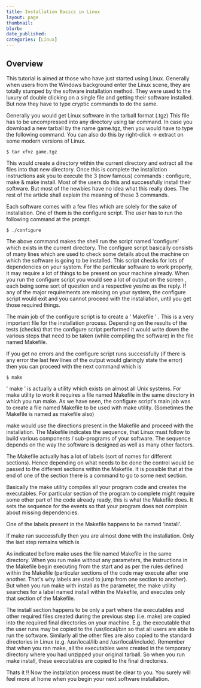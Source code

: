 ```yaml
---
title: Installation Basics in Linux
layout: page
thumbnail:
blurb: 
date_published: 
categories: [Linux]
---
```


## Overview

This  tutorial is aimed at those who have just started using Linux. Generally when users from the Windows background enter the Linux scene, they are totally stumped by the software installation method. They were used to the luxury of double clicking on a single file and getting their software installed. But now they have to type cryptic commands to do the same.

Generally you would get Linux software in the tarball format (.tgz) This file has to be uncompressed into any directory using tar command. In case you download a new tarball by the name game.tgz, then you would have to type the following command. You can also do this by right-click -> extract on some modern versions of Linux.

```
$ tar xfvz game.tgz
```

This would create a directory within the current directory and extract all the files into that new directory. Once this is complete the installation instructions ask you to execute the 3 (now famous) commands : configure, make & make install. Most of the users do this and successfully install their software. But most of the newbies have no idea what this really does. The rest of the article shall explain the meaning of these 3 commands.

Each software comes with a few files which are solely for the sake of installation. One of them is the configure script. The user has to run the following command at the prompt.

```
$ ./configure
```

The above command makes the shell run the script named 'configure' which exists in the current directory. The configure script basically consists of many lines which are used to check some details about the machine on which the software is going to be installed. This script checks for lots of dependencies on your system. For the particular software to work properly, it may require a lot of things to be present on your machine already. When you run the configure script you would see a lot of output on the screen , each being some sort of question and a respective yes/no as the reply. If any of the major requirements are missing on your system, the configure script would exit and you cannot proceed with the installation, until you get those required things. 

The main job of the configure script is to create a ' Makefile ' . This is a very important file for the installation process. Depending on the results of the tests (checks) that the configure script performed it would write down the various steps that need to be taken (while compiling the software) in the file named Makefile.

If you get no errors and the configure script runs successfully (if there is any error the last few lines of the output would glaringly state the error) then you can proceed with the next command which is

```
$ make
```

' make ' is actually a utility which exists on almost all Unix systems. For make utility to work it requires a file named Makefile in the same directory in which you run make. As we have seen, the configure script's main job was to create a file named Makefile to be used with make utility. (Sometimes the Makefile is named as makefile also)

make would use the directions present in the Makefile and proceed with the installation. The Makefile indicates the sequence, that Linux must follow to build various components / sub-programs of your software. The sequence depends on the way the software is designed as well as many other factors.

The Makefile actually has a lot of labels (sort of names for different sections). Hence depending on what needs to be done the control would be passed to the different sections within the Makefile. It is possible that at the end of one of the section there is a command to go to some next section.

Basically the make utility compiles all your program code and creates the executables. For particular section of the program to complete might require some other part of the code already ready, this is what the Makefile does. It sets the sequence for the events so that your program does not complain about missing dependencies.

One of the labels present in the Makefile happens to be named 'install'.

If make ran successfully then you are almost done with the installation. Only the last step remains which is

As indicated before make uses the file named Makefile in the same directory. When you run make without any parameters, the instructions in the Makefile begin executing from the start and as per the rules defined within the Makefile (particular sections of the code may execute after one another. That's why labels are used to jump from one section to another). But when you run make with install as the parameter, the make utility searches for a label named install within the Makefile, and executes only that section of the Makefile.

The install section happens to be only a part where the executables and other required files created during the previous step (i.e. make) are copied into the required final directories on your machine. E.g. the executable that the user runs may be copied to the /usr/local/bin so that all users are able to run the software. Similarly all the other files are also copied to the standard directories in Linux (e.g. /usr/local/lib and /usr/local/include). Remember that when you ran make, all the executables were created in the temporary directory where you had unzipped your original tarball. So when you run make install, these executables are copied to the final directories.

Thats it !! Now the installation process must be clear to you. You surely will feel more at home when you begin your next software installation.
